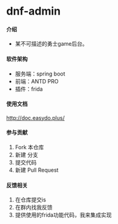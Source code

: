 # dnf-admin

#### 介绍
- 某不可描述的勇士game后台。


#### 软件架构
- 服务端：spring boot
- 前端：ANTD PRO
- 插件：frida


#### 使用文档
http://doc.easydo.plus/


#### 参与贡献

1.  Fork 本仓库
2.  新建  分支
3.  提交代码
4.  新建 Pull Request

#### 反馈相关
1.  在仓库提交is
2.  在群内找我反馈
3.  提供使用的frida功能代码，我来集成实现

